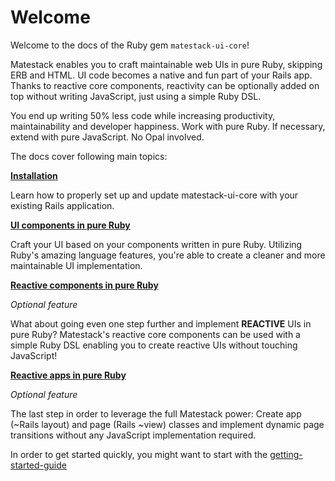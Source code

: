 # Welcome

Welcome to the docs of the Ruby gem `matestack-ui-core`!

Matestack enables you to craft maintainable web UIs in pure Ruby, skipping ERB and HTML. UI code becomes a native and fun part of your Rails app. Thanks to reactive core components, reactivity can be optionally added on top without writing JavaScript, just using a simple Ruby DSL.

You end up writing 50% less code while increasing productivity, maintainability and developer happiness. Work with pure Ruby. If necessary, extend with pure JavaScript. No Opal involved.

The docs cover following main topics:

[**Installation**](start/100-installation.md)

Learn how to properly set up and update matestack-ui-core with your existing Rails application.

[**UI components in pure Ruby**](ui_components/)

Craft your UI based on your components written in pure Ruby. Utilizing Ruby's amazing language features, you're able to create a cleaner and more maintainable UI implementation.

[**Reactive components in pure Ruby**](reactive_components/)

_Optional feature_

What about going even one step further and implement **REACTIVE** UIs in pure Ruby? Matestack's reactive core components can be used with a simple Ruby DSL enabling you to create reactive UIs without touching JavaScript!

[**Reactive apps in pure Ruby**](reactive_apps/)

_Optional feature_

The last step in order to leverage the full Matestack power: Create app \(~Rails layout\) and page \(Rails ~view\) classes and implement dynamic page transitions without any JavaScript implementation required.

In order to get started quickly, you might want to start with the [getting-started-guide](start/150-getting_started.md)

